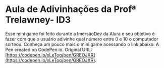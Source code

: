 # Aula de Adivinhações da Profª Trelawney- ID3


Esse mini game foi feito durante a ImersãoDev da Alura e seu objetivo é fazer com que o usuário adivinhe qual número entre 0 e 10 o computador sorteou.
Conheça um pouco mais o mini game acessando o link abaixo:
A Pen created on CodePen.io. Original URL: [https://codepen.io/xLeTog/pen/GREOJXR](https://codepen.io/xLeTog/pen/GREOJXR).





